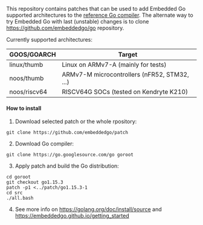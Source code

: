 This repository contains patches that can be used to add Embedded Go supported
architectures to the [reference Go compiler](https://golang.org). The alternate
way to try Embedded Go with last (unstable) changes is to clone https://github.com/embeddedgo/go repository.

Currently supported architectures:

| GOOS/GOARCH  | Target                                       |
| ------------ | ---------------------------------------------|
| linux/thumb  | Linux on ARMv7-A (mainly for tests)          |
| noos/thumb   | ARMv7-M microcontrollers (nFR52, STM32, ...) |
| noos/riscv64 | RISCV64G SOCs (tested on Kendryte K210)      |

#### How to install

1. Download selected patch or the whole rpository:

```
git clone https://github.com/embeddedgo/patch
```

2. Download Go compiler:

```
git clone https://go.googlesource.com/go goroot
```

3. Apply patch and build the Go distribution:

```
cd goroot
git checkout go1.15.3
patch -p1 <../patch/go1.15.3-1
cd src
./all.bash
```

4. See more info on https://golang.org/doc/install/source and https://embeddedgo.github.io/getting_started
